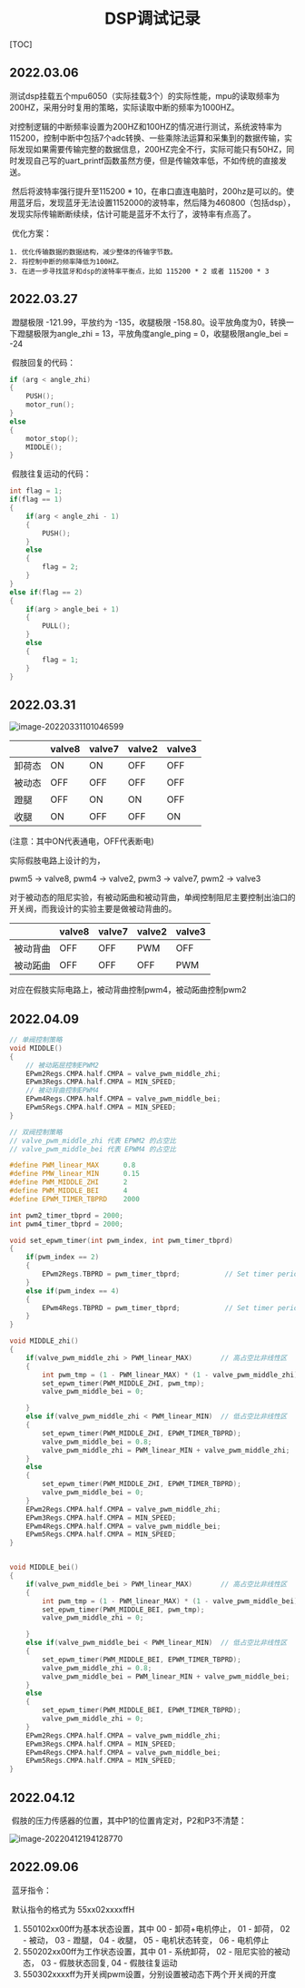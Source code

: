 <h1 style="text-align:center">DSP调试记录</h1>

[TOC]



## 2022.03.06

​	测试dsp挂载五个mpu6050（实际挂载3个）的实际性能，mpu的读取频率为200HZ，采用分时复用的策略，实际读取中断的频率为1000HZ。

​	对控制逻辑的中断频率设置为200HZ和100HZ的情况进行测试，系统波特率为115200，控制中断中包括7个adc转换、一些乘除法运算和采集到的数据传输，实际发现如果需要传输完整的数据信息，200HZ完全不行，实际可能只有50HZ，同时发现自己写的uart_printf函数虽然方便，但是传输效率低，不如传统的直接发送。

​	然后将波特率强行提升至115200 * 10，在串口直连电脑时，200hz是可以的。使用蓝牙后，发现蓝牙无法设置1152000的波特率，然后降为460800（包括dsp），发现实际传输断断续续，估计可能是蓝牙不太行了，波特率有点高了。

​	优化方案：

	1. 优化传输数据的数据结构，减少整体的传输字节数。
	2. 将控制中断的频率降低为100HZ。
	3. 在进一步寻找蓝牙和dsp的波特率平衡点，比如 115200 * 2 或者 115200 * 3

## 2022.03.27

​	蹬腿极限 -121.99，平放约为 -135，收腿极限 -158.80。设平放角度为0，转换一下蹬腿极限为angle_zhi = 13，平放角度angle_ping = 0，收腿极限angle_bei  = -24

​	假肢回复的代码：

```c
if (arg < angle_zhi)
{
	PUSH();
    motor_run();
}
else
{
    motor_stop();
    MIDDLE();
}
```

​	假肢往复运动的代码：

```c
int flag = 1;
if(flag == 1)
{
    if(arg < angle_zhi - 1)
    {
        PUSH();
    }
    else
    {
        flag = 2;
    }
}
else if(flag == 2)
{
    if(arg > angle_bei + 1)
    {
        PULL();
    }
    else 
    {
        flag = 1;
    }
}
```



## 2022.03.31

![image-20220331101046599](images/dsp调试记录/image-20220331101046599.png)

|        | valve8 | valve7 | valve2 | valve3 |
| ------ | ------ | ------ | ------ | ------ |
| 卸荷态 | ON     | ON     | OFF    | OFF    |
| 被动态 | OFF    | OFF    | OFF    | OFF    |
| 蹬腿   | OFF    | ON     | ON     | OFF    |
| 收腿   | ON     | OFF    | OFF    | ON     |

(注意：其中ON代表通电，OFF代表断电)

 实际假肢电路上设计的为，

 pwm5 -> valve8, pwm4 -> valve2, pwm3 -> valve7, pwm2 -> valve3

 对于被动态的阻尼实验，有被动跖曲和被动背曲，单阀控制阻尼主要控制出油口的开关阀，而我设计的实验主要是做被动背曲的。

|          | valve8 | valve7 | valve2 | valve3 |
| -------- | ------ | ------ | ------ | ------ |
| 被动背曲 | OFF    | OFF    | PWM    | OFF    |
| 被动跖曲 | OFF    | OFF    | OFF    | PWM    |

 对应在假肢实际电路上，被动背曲控制pwm4，被动跖曲控制pwm2



## 2022.04.09



```c
// 单阀控制策略
void MIDDLE()
{
    // 被动跖屈控制EPWM2
    EPwm2Regs.CMPA.half.CMPA = valve_pwm_middle_zhi;
    EPwm3Regs.CMPA.half.CMPA = MIN_SPEED;
    // 被动背曲控制EPWM4
    EPwm4Regs.CMPA.half.CMPA = valve_pwm_middle_bei;
    EPwm5Regs.CMPA.half.CMPA = MIN_SPEED;
}

// 双阀控制策略
// valve_pwm_middle_zhi 代表 EPWM2 的占空比
// valve_pwm_middle_bei 代表 EPWM4 的占空比

#define PWM_linear_MAX	    0.8
#define PMW_linear_MIN	    0.15
#define PWM_MIDDLE_ZHI	    2
#define PWM_MIDDLE_BEI	    4
#define EPWM_TIMER_TBPRD    2000

int pwm2_timer_tbprd = 2000;
int pwm4_timer_tbprd = 2000;

void set_epwm_timer(int pwm_index, int pwm_timer_tbprd)
{
    if(pwm_index == 2)
    {
        EPwm2Regs.TBPRD = pwm_timer_tbprd;           // Set timer period TBCLKs
    }
    else if(pwm_index == 4)
    {
        EPwm4Regs.TBPRD = pwm_timer_tbprd;           // Set timer period TBCLKs
    }
}

void MIDDLE_zhi()
{
    if(valve_pwm_middle_zhi > PWM_linear_MAX)		// 高占空比非线性区
    {
        int pwm_tmp = (1 - PWM_linear_MAX) * (1 - valve_pwm_middle_zhi) * EPWM_TIMER_TBPRD;
        set_epwm_timer(PWM_MIDDLE_ZHI, pwm_tmp);
        valve_pwm_middle_bei = 0;

    }
    else if(valve_pwm_middle_zhi < PWM_linear_MIN)	// 低占空比非线性区
    {
        set_epwm_timer(PWM_MIDDLE_ZHI, EPWM_TIMER_TBPRD);
        valve_pwm_middle_bei = 0.8;
        valve_pwm_middle_zhi = PWM_linear_MIN + valve_pwm_middle_zhi;
    }
    else
    {
        set_epwm_timer(PWM_MIDDLE_ZHI, EPWM_TIMER_TBPRD);
        valve_pwm_middle_bei = 0;
    }
    EPwm2Regs.CMPA.half.CMPA = valve_pwm_middle_zhi;
    EPwm3Regs.CMPA.half.CMPA = MIN_SPEED;
    EPwm4Regs.CMPA.half.CMPA = valve_pwm_middle_bei;
    EPwm5Regs.CMPA.half.CMPA = MIN_SPEED;
}


void MIDDLE_bei()
{
    if(valve_pwm_middle_bei > PWM_linear_MAX)		// 高占空比非线性区
    {
        int pwm_tmp = (1 - PWM_linear_MAX) * (1 - valve_pwm_middle_bei) * EPWM_TIMER_TBPRD;
        set_epwm_timer(PWM_MIDDLE_BEI, pwm_tmp);
        valve_pwm_middle_zhi = 0;

    }
    else if(valve_pwm_middle_bei < PWM_linear_MIN)	// 低占空比非线性区
    {
        set_epwm_timer(PWM_MIDDLE_BEI, EPWM_TIMER_TBPRD);
        valve_pwm_middle_zhi = 0.8;
        valve_pwm_middle_bei = PWM_linear_MIN + valve_pwm_middle_bei;
    }
    else
    {
        set_epwm_timer(PWM_MIDDLE_BEI, EPWM_TIMER_TBPRD);
        valve_pwm_middle_zhi = 0;
    }
    EPwm2Regs.CMPA.half.CMPA = valve_pwm_middle_zhi;
    EPwm3Regs.CMPA.half.CMPA = MIN_SPEED;
    EPwm4Regs.CMPA.half.CMPA = valve_pwm_middle_bei;
    EPwm5Regs.CMPA.half.CMPA = MIN_SPEED;
}

```



## 2022.04.12

​	假肢的压力传感器的位置，其中P1的位置肯定对，P2和P3不清楚：

![image-20220412194128770](images/dsp调试记录/image-20220412194128770.png)

## 2022.09.06

​	蓝牙指令：

​	默认指令的格式为 55xx02xxxxffH

1. 550102xx00ff为基本状态设置，其中 00 - 卸荷+电机停止， 01 - 卸荷， 02 - 被动， 03 - 蹬腿， 04 - 收腿， 05 - 电机状态转变， 06 - 电机停止
2. 550202xx00ff为工作状态设置，其中 01 - 系统卸荷， 02 - 阻尼实验的被动态， 03 - 假肢状态回复, 04 - 假肢往复运动
3. 550302xxxxff为开关阀pwm设置，分别设置被动态下两个开关阀的开度